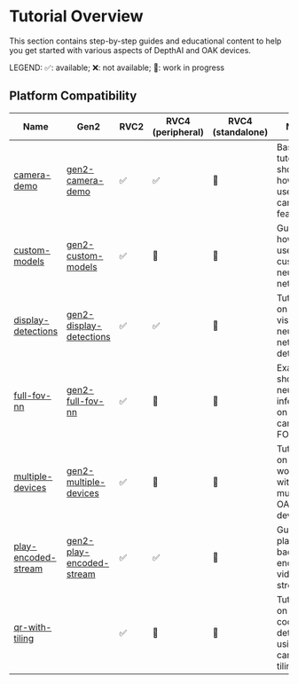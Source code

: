 # Tutorial Overview

This section contains step-by-step guides and educational content to help you get started with various aspects of DepthAI and OAK devices.

LEGEND: ✅: available; ❌: not available; 🚧: work in progress

## Platform Compatibility

| Name | Gen2 | RVC2 | RVC4 (peripheral) | RVC4 (standalone) | Notes |
|------|------|------|-------------------|-------------------|-------|
| [camera-demo](camera-demo/) | [gen2-camera-demo](https://github.com/luxonis/depthai-experiments/tree/master/gen2-camera-demo) | ✅ | ✅ | 🚧 | Basic tutorial showing how to use the camera features |
| [custom-models](custom-models/) | [gen2-custom-models](https://github.com/luxonis/depthai-experiments/tree/master/gen2-custom-models) | ✅ | 🚧 | 🚧 | Guide on how to use custom neural networks |
| [display-detections](display-detections/) | [gen2-display-detections](https://github.com/luxonis/depthai-experiments/tree/master/gen2-display-detections) | ✅ | ✅ | 🚧 | Tutorial on visualizing neural network detections |
| [full-fov-nn](full-fov-nn/) | [gen2-full-fov-nn](https://github.com/luxonis/depthai-experiments/tree/master/gen2-full-fov-nn) | ✅ | 🚧 | 🚧 | Example showing neural inference on full camera FOV |
| [multiple-devices](multiple-devices/) | [gen2-multiple-devices](https://github.com/luxonis/depthai-experiments/tree/master/gen2-multiple-devices) | ✅ | 🚧 | 🚧 | Tutorial on working with multiple OAK devices |
| [play-encoded-stream](play-encoded-stream/) | [gen2-play-encoded-stream](https://github.com/luxonis/depthai-experiments/tree/master/gen2-play-encoded-stream) | ✅ | ✅ | 🚧 | Guide on playing back encoded video streams |
| [qr-with-tiling](qr-with-tiling/) | | ✅ | 🚧 | 🚧 | Tutorial on QR code detection using camera tiling |